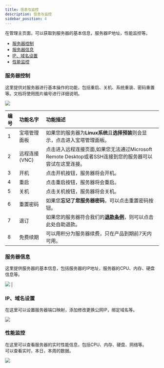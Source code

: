 ```yaml
---
title: 信息与监控
description: 信息与监控
sidebar_position: 4
---
```


在管理主页面，可以获取到服务器的基本信息，服务器IP地址，性能监控等。

* [服务器控制](#服务器控制)
* [服务器信息](#服务器信息)
* [IP、域名设置](#ip域名设置)
* [性能监控](#性能监控)


### 服务器控制

这里提供对服务器进行基本操作的功能，包括重启、关机、系统重装、密码重置等。文档将使用图片编号进行详细说明。

![](https://cn-sy1.rains3.com/rainyun-assets/pic/2024/04/20240409143914_53eb0eb2c3543762a59fbca818392ec6.png)

| 编号 | 功能名字      | 功能描述                                                              |
|:---|:----------|:------------------------------------------------------------------|
| 1  | 宝塔管理面板    | 如果您的服务器为**Linux系统**且**选择预装**则会显示，点击进入宝塔管理面板。                      |
| 2  | 远程连接(VNC) | 点击进入远程连接页面,如果您无法通过Microsoft Remote Desktop或者SSH连接到您的服务器可以尝试在这里连接。 |
| 3  | 开机        | 点击开机按钮，服务器将会开机。                                                   |
| 4  | 重启        | 点击重启按钮，服务器将会重启。                                                   |
| 5  | 关机        | 点击关机按钮，服务器将会关机。                                                   |
| 6  | 重置密码      | 如果您**忘记了您服务器密码**，可以点击重置密码按钮。                                      |
| 7  | 退订        | 如果您的服务器符合我们的[**退款条例**](/docs/account/refund)，则可以点击此处自助退款。         |
| 8  | 免费续期      | 可以用积分为服务器续费，只在产品到期前7天内可用。                                         |


### 服务器信息

这里提供服务器的基本信息，包括服务器的IP地址，服务器的CPU、内存、硬盘信息等。

![](https://cn-sy1.rains3.com/rainyun-assets/Pic/2023/12/img_1701937114_befe187f56277471c822191918972c57)                       |


### IP、域名设置

在这里可以设置服务器端口映射，添加修改更换公网IP，绑定域名等。

![](https://cn-sy1.rains3.com/rainyun-assets/Pic/2023/12/img_1701661988_3f0b4e2e213d316cacfc74053f87aa69)

### 性能监控

在这里可以查看服务器的实时性能信息，包括CPU、内存、硬盘、网络等。<br/>
可以查看实时，本日，本周的数据。

![](https://cn-sy1.rains3.com/rainyun-assets/Pic/2023/12/img_1701832638_3e34d5ade46bd0f6ae9bd1aec67e1b71)




